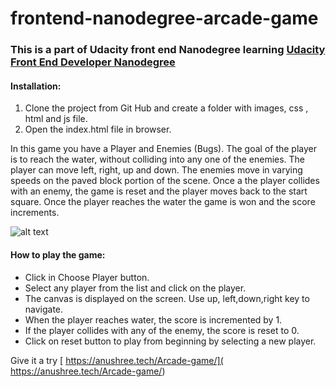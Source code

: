 # frontend-nanodegree-arcade-game

### This is a part of Udacity front end Nanodegree learning [Udacity Front End Developer Nanodegree](https://in.udacity.com/course/front-end-web-developer-nanodegree--nd001) 

#### Installation:
1. Clone the project from Git Hub and create a folder with images, css  , html and js file.
2. Open the index.html file in browser.

In this game you have a Player and Enemies (Bugs). The goal of the player is to reach the water, without colliding into any one of the enemies. The player can move left, right, up and down. The enemies move in varying speeds on the paved block portion of the scene. Once a the player collides with an enemy, the game is reset and the player moves back to the start square. Once the player reaches the water the game is won and the score increments.

![alt text](https://media.giphy.com/media/eIxKhXaulRUJXhazYa/giphy.gif "Image of the project")

#### How to play the game:
- Click in Choose Player button.
- Select any player from the list  and click on the  player.
- The canvas is displayed on the screen. Use  up, left,down,right key to navigate. 
- When the player reaches water, the score is incremented by 1.
- If the player collides with any of the enemy, the score is reset to 0.
- Click on reset button to play from beginning by selecting a new player.

Give it a try [ https://anushree.tech/Arcade-game/]( https://anushree.tech/Arcade-game/)
